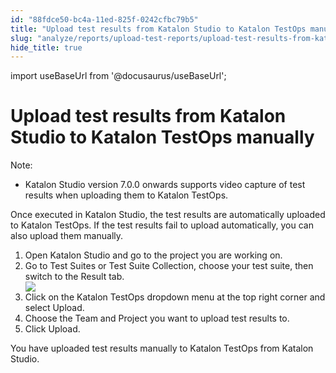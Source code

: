 ```yaml
---
id: "88fdce50-bc4a-11ed-825f-0242cfbc79b5"
title: "Upload test results from Katalon Studio to Katalon TestOps manually"
slug: "analyze/reports/upload-test-reports/upload-test-results-from-katalon-studio-to-katalon-testops-manually"
hide_title: true
---
```

import useBaseUrl from '@docusaurus/useBaseUrl';


# <a id="task-3421" class="anchor_top_offset"/><a id="ariaid-title1" class="anchor_top_offset"/>Upload test results from Katalon Studio to Katalon TestOps manually

<section xmlns="http://www.w3.org/1999/xhtml" className="section context"><div className="note note note_note"><span className="note__title">Note:</span> <ul className="ul"><li className="li">Katalon Studio version 7.0.0 onwards supports video capture of test results when uploading them to Katalon TestOps.</li></ul></div><p className="p">Once executed in <span className="ph">Katalon Studio</span>, the test results are automatically  uploaded  to <span className="ph">Katalon TestOps</span>. If the test results fail to upload automatically, you can also upload them manually.</p></section> 
<ol xmlns="http://www.w3.org/1999/xhtml" className="ol steps"><li className="li step stepexpand"><span className="ph cmd">Open Katalon Studio and go to the project you are working on.</span></li><li className="li step stepexpand"><span className="ph cmd">Go to <span className="ph uicontrol">Test Suites</span> or <span className="ph uicontrol">Test Suite Collection</span>, choose your test suite, then switch to the <span className="ph uicontrol">Result</span> tab.</span><div className="itemgroup info"><img className="image" src={useBaseUrl("/89b3fef0-bc4a-11ed-825f-0242cfbc79b5.png")} /></div></li><li className="li step stepexpand"><span className="ph cmd">Click on the <span className="ph uicontrol">Katalon TestOps</span> dropdown menu at the top right corner and select <span className="ph uicontrol">Upload</span>.</span></li><li className="li step stepexpand"><span className="ph cmd">Choose the Team and Project you want to upload test results to.</span></li><li className="li step stepexpand"><span className="ph cmd">Click <span className="ph uicontrol">Upload</span>.</span></li></ol> 
<section xmlns="http://www.w3.org/1999/xhtml" className="section result">You have uploaded test results manually to Katalon TestOps from Katalon Studio.</section> 

